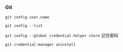 ### Git
`git config user.name`

`git config --list`

`git config --global credential.helper store` 记住密码

`git credential-manager uninstall` 